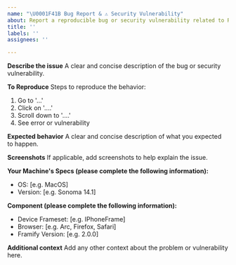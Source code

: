 ```yaml
---
name: "\U0001F41B Bug Report & ⚠️ Security Vulnerability"
about: Report a reproducible bug or security vulnerability related to React-Framify.
title: ''
labels: ''
assignees: ''

---
```


**Describe the issue**
A clear and concise description of the bug or security vulnerability.

**To Reproduce**
Steps to reproduce the behavior:
1. Go to '...'
2. Click on '....'
3. Scroll down to '....'
4. See error or vulnerability

**Expected behavior**
A clear and concise description of what you expected to happen.

**Screenshots**
If applicable, add screenshots to help explain the issue.

**Your Machine's Specs (please complete the following information):**
- OS: [e.g. MacOS]
- Version: [e.g. Sonoma 14.1]

**Component (please complete the following information):**
- Device Frameset: [e.g. IPhoneFrame]
- Browser: [e.g. Arc, Firefox, Safari]
- Framify Version: [e.g. 2.0.0]

**Additional context**
Add any other context about the problem or vulnerability here.
